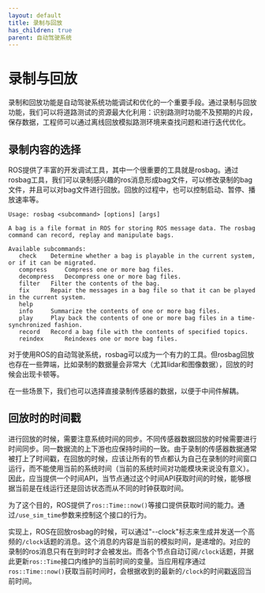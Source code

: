 ```yaml
---
layout: default
title: 录制与回放
has_children: true
parent: 自动驾驶系统
---
```


# 录制与回放

录制和回放功能是自动驾驶系统功能调试和优化的一个重要手段。通过录制与回放功能，我们可以将道路测试的资源最大化利用：识别路测时功能不及预期的片段，保存数据，工程师可以通过离线回放模拟路测环境来查找问题和进行迭代优化。

## 录制内容的选择

ROS提供了丰富的开发调试工具，其中一个很重要的工具就是rosbag。通过rosbag工具，我们可以录制感兴趣的ros消息形成bag文件，可以修改录制的bag文件，并且可以对bag文件进行回放。回放的过程中，也可以控制启动、暂停、播放速率等。

```
Usage: rosbag <subcommand> [options] [args]

A bag is a file format in ROS for storing ROS message data. The rosbag command can record, replay and manipulate bags.

Available subcommands:
   check  	Determine whether a bag is playable in the current system, or if it can be migrated.
   compress  	Compress one or more bag files.
   decompress  	Decompress one or more bag files.
   filter  	Filter the contents of the bag.
   fix  	Repair the messages in a bag file so that it can be played in the current system.
   help
   info  	Summarize the contents of one or more bag files.
   play  	Play back the contents of one or more bag files in a time-synchronized fashion.
   record  	Record a bag file with the contents of specified topics.
   reindex  	Reindexes one or more bag files.
```

对于使用ROS的自动驾驶系统，rosbag可以成为一个有力的工具。但rosbag回放也存在一些弊端，比如录制的数据量会非常大（尤其lidar和图像数据），回放的时候会出现卡顿等。

在一些场景下，我们也可以选择直接录制传感器的数据，以便于中间件解耦。

## 回放时的时间戳

进行回放的时候，需要注意系统时间的同步。不同传感器数据回放的时候需要进行时间同步。同一数据流的上下游也应保持时间的一致。由于录制的传感器数据通常被打上了时间戳，在回放的时候，应该让所有的节点都认为自己在录制的时间窗口运行，而不能使用当前的系统时间（当前的系统时间对功能模块来说没有意义）。因此，应当提供一个时间API，当节点通过这个时间API获取时间的时候，能够根据当前是在线运行还是回访状态而从不同的时钟获取时间。

为了这个目的，ROS提供了`ros::Time::now()`等接口提供获取时间的能力。通过`/use_sim_time`参数来控制这个接口的行为。

实现上，ROS在回放rosbag的时候，可以通过"--clock"标志来生成并发送一个高频的`/clock`话题的消息。这个消息的内容是当前的模拟时间，是递增的。对应的录制的ros消息只有在到时时才会被发出。而各个节点自动订阅`/clock`话题，并据此更新`ros::Time`接口内维护的当前时间的变量。当应用程序通过`ros::Time::now()`获取当前时间时，会根据收到的最新的`/clock`的时间戳返回当前时间。